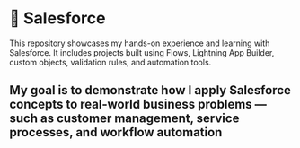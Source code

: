 # 🧠 Salesforce

This repository showcases my hands-on experience and learning with Salesforce. It includes projects built using Flows, Lightning App Builder, custom objects, validation rules, and automation tools.

My goal is to demonstrate how I apply Salesforce concepts to real-world business problems — such as customer management, service processes, and workflow automation
---